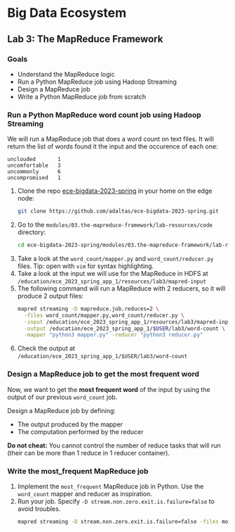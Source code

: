 # Big Data Ecosystem

## Lab 3: The MapReduce Framework

### Goals

- Understand the MapReduce logic
- Run a Python MapReduce job using Hadoop Streaming
- Design a MapReduce job
- Write a Python MapReduce job from scratch

### Run a Python MapReduce word count job using Hadoop Streaming

We will run a MapReduce job that does a word count on text files. It will return the list of words found it the input and the occurence of each one:

```
unclouded       1
uncomfortable   3
uncommonly      6
uncompromised   1
```

1. Clone the repo [ece-bigdata-2023-spring](https://github.com/adaltas/ece-bigdata-2023-spring.git) in your home on the edge node:
   ```bash
   git clone https://github.com/adaltas/ece-bigdata-2023-spring.git
   ```
2. Go to the `modules/03.the-mapreduce-framework/lab-resources/code` directory:
   ```bash
   cd ece-bigdata-2023-spring/modules/03.the-mapreduce-framework/lab-resources/code
   ```
3. Take a look at the `word_count/mapper.py` and `word_count/reducer.py` files. Tip: open with `vim` for syntax highlighting.
4. Take a look at the input we will use for the MapReduce in HDFS at `/education/ece_2023_spring_app_1/resources/lab3/mapred-input`
5. The following command will run a MapReduce with 2 reducers, so it will produce 2 output files:
   ```bash
   mapred streaming -D mapreduce.job.reduces=2 \
     -files word_count/mapper.py,word_count/reducer.py \
     -input /education/ece_2023_spring_app_1/resources/lab3/mapred-input \
     -output /education/ece_2023_spring_app_1/$USER/lab3/word-count \
     -mapper "python3 mapper.py" -reducer "python3 reducer.py"
   ```
6. Check the output at `/education/ece_2023_spring_app_1/$USER/lab3/word-count`

### Design a MapReduce job to get the most frequent word

Now, we want to get the **most frequent word** of the input by using the output of our previous `word_count` job.

Design a MapReduce job by defining:

- The output produced by the mapper
- The computation performed by the reducer

**Do not cheat:** You cannot control the number of reduce tasks that will run (their can be more than 1 reduce in 1 reducer container).

### Write the most_frequent MapReduce job

1. Implement the `most_frequent` MapReduce job in Python. Use the `word_count` mapper and reducer as inspiration.
2. Run your job. Specify `-D stream.non.zero.exit.is.failure=false` to avoid troubles.
   ```sh
   mapred streaming -D stream.non.zero.exit.is.failure=false -files most_frequent/mapper.py,most_frequent/reducer.py -input /education/ece_2023_spring_app_1/$USER/lab3/word-count -output /education/ece_2023_spring_app_1/$USER/lab3/most-frequent -mapper "python3 mapper.py" -reducer "python3 reducer.py"
   ```
